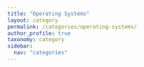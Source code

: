 ```yaml
---
title: "Operating Systems"
layout: category
permalink: /categories/operating-systems/
author_profile: true
taxonomy: category
sidebar:
  nav: "categories"
---
```

